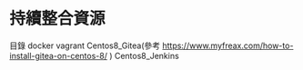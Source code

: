 # 持續整合資源

目錄
    docker
    vagrant
        Centos8_Gitea(參考 https://www.myfreax.com/how-to-install-gitea-on-centos-8/ )
        Centos8_Jenkins